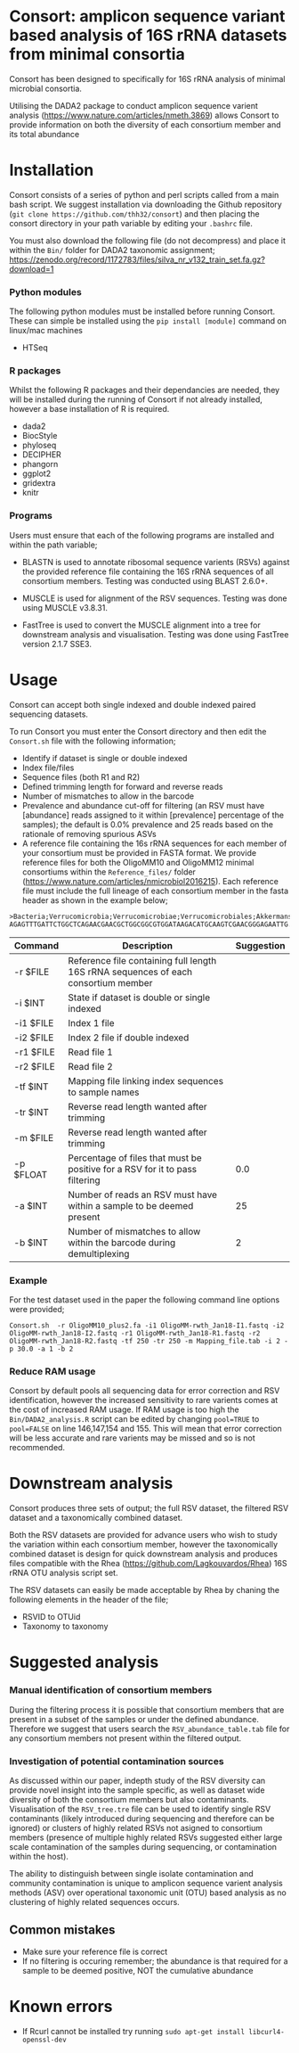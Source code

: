 # Consort: amplicon sequence variant based analysis of 16S rRNA datasets from minimal consortia



Consort has been designed to specifically for 16S rRNA analysis of minimal microbial consortia. 

Utilising the DADA2 package to conduct amplicon sequence varient analysis (https://www.nature.com/articles/nmeth.3869) allows Consort to provide information on both the diversity of each consortium member and its total abundance

# Installation
Consort consists of a series of python and perl scripts called from a main bash script.
We suggest installation via downloading the Github repository (`git clone https://github.com/thh32/consort`) and then placing the consort directory in your path variable by editing your `.bashrc` file. 

You must also download the following file (do not decompress) and place it within the `Bin/` folder for DADA2 taxonomic assignment; https://zenodo.org/record/1172783/files/silva_nr_v132_train_set.fa.gz?download=1

### Python modules
The following python modules must be installed before running Consort. These can simple be installed using the `pip install [module]` command on linux/mac machines

* HTSeq


### R packages
Whilst the following R packages and their dependancies are needed, they will be installed during the running of Consort if not already installed, however a base installation of R is required.

* dada2
* BiocStyle
* phyloseq
* DECIPHER
* phangorn
* ggplot2
* gridextra
* knitr


### Programs
Users must ensure that each of the following programs are installed and within the path variable;

* BLASTN is used to annotate ribosomal sequence varients (RSVs) against the provided reference file containing the 16S rRNA sequences of all consortium members. Testing was conducted using BLAST 2.6.0+.

* MUSCLE is used for alignment of the RSV sequences. Testing was done using MUSCLE v3.8.31.

* FastTree is used to convert the MUSCLE alignment into a tree for downstream analysis and visualisation. Testing was done using FastTree version 2.1.7 SSE3.



# Usage
Consort can accept both single indexed and double indexed paired sequencing datasets.

To run Consort you must enter the Consort directory and then edit the `Consort.sh` file with the following information;
* Identify if dataset is single or double indexed
* Index file/files
* Sequence files (both R1 and R2)
* Defined trimming length for forward and reverse reads
* Number of mismatches to allow in the barcode
* Prevalence and abundance cut-off for filtering (an RSV must have [abundance] reads assigned to it within [prevalence] percentage of the samples); the default is 0.0% prevalence and 25 reads based on the rationale of removing spurious ASVs
* A reference file containing the 16s rRNA sequences for each member of your consortium must be provided in FASTA format. We provide reference files for both the OligoMM10 and OligoMM12 minimal consortiums within the `Reference_files/` folder (https://www.nature.com/articles/nmicrobiol2016215). Each reference file must include the full lineage of each consortium member in the fasta header as shown in the example below;
```
>Bacteria;Verrucomicrobia;Verrucomicrobiae;Verrucomicrobiales;Akkermansiaceae;Akkermansia;Akkermansia_muciniphila_strain_YL44
AGAGTTTGATTCTGGCTCAGAACGAACGCTGGCGGCGTGGATAAGACATGCAAGTCGAACGGGAGAATTG...
```


| Command| Description                                                                                              | Suggestion |
| ------------- | -------------------------------------------------------------------------------------------------------- | ------- |
|-r $FILE    | Reference file containing full length 16S rRNA sequences of each consortium member          |       |
| -i $INT    | State if dataset is double or single indexed                                                    |        |
| -i1 $FILE    | Index 1 file                                                    |        |
| -i2 $FILE    | Index 2 file if double indexed                                                    |        |
| -r1 $FILE       | Read file 1                                            |      |
| -r2 $FILE       | Read file 2                                            |      |
| -tf $INT     | Mapping file linking index sequences to sample names     |       |
| -tr $INT     | Reverse read length wanted after trimming     |       |
| -m $FILE     | Reverse read length wanted after trimming     |       |
| -p $FLOAT     | Percentage of files that must be positive for a RSV for it to pass filtering  |  0.0     |
| -a $INT     |  Number of reads an RSV must have within a sample to be deemed present  |  25     |
| -b $INT     | Number of mismatches to allow within the barcode during demultiplexing  |  2     |


### Example

For the test dataset used in the paper the following command line options were provided;

`Consort.sh  -r OligoMM10_plus2.fa -i1 OligoMM-rwth_Jan18-I1.fastq -i2 OligoMM-rwth_Jan18-I2.fastq -r1 OligoMM-rwth_Jan18-R1.fastq -r2 OligoMM-rwth_Jan18-R2.fastq -tf 250 -tr 250 -m Mapping_file.tab -i 2 -p 30.0 -a 1 -b 2`

### Reduce RAM usage
Consort by default pools all sequencing data for error correction and RSV identification, however the increased sensitivity to rare varients comes at the cost of increased RAM usage. If RAM usage is too high the `Bin/DADA2_analysis.R` script can be edited by changing `pool=TRUE` to `pool=FALSE` on line 146,147,154 and 155. This will mean that error correction will be less accurate and rare varients may be missed and so is not recommended.

# Downstream analysis
Consort produces three sets of output; the full RSV dataset, the filtered RSV dataset and a taxonomically combined dataset.

Both the RSV datasets are provided for advance users who wish to study the variation within each consortium member, however the taxonomically combined dataset is design for quick downstream analysis and produces files compatible with the Rhea (https://github.com/Lagkouvardos/Rhea) 16S rRNA OTU analysis script set.

The RSV datasets can easily be made acceptable by Rhea by chaning the following elements in the header of the file;
* RSVID to OTUid
* Taxonomy to taxonomy


# Suggested analysis
### Manual identification of consortium members
During the filtering process it is possible that consortium members that are present in a subset of the samples or under the defined abundance. Therefore we suggest that users search the `RSV_abundance_table.tab` file for any consortium members not present within the filtered output.


### Investigation of potential contamination sources
As discussed within our paper, indepth study of the RSV diversity can provide novel insight into the sample specific, as well as dataset wide diversity of both the consortium members but also contaminants. Visualisation of the `RSV_tree.tre` file can be used to identify single RSV contaminants (likely introduced during sequencing and therefore can be ignored) or clusters of highly related RSVs not asigned to consortium members (presence of multiple highly related RSVs suggested either large scale contamination of the samples during sequencing, or contamination within the host).

The ability to distinguish between single isolate contamination and community contamination is unique to amplicon sequence varient analysis methods (ASV) over operational taxonomic unit (OTU) based analysis as no clustering of highly related sequences occurs.


## Common mistakes
* Make sure your reference file is correct
* If no filtering is occuring remember; the abundance is that required for a sample to be deemed positive, NOT the cumulative abundance

# Known errors
* If Rcurl cannot be installed try running `sudo apt-get install libcurl4-openssl-dev`




